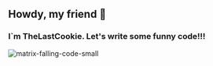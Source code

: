 ## Howdy, my friend 👋
### I`m TheLastCookie. Let's write some funny code!!!
![matrix-falling-code-small](https://github.com/user-attachments/assets/724b4b23-3ca2-4145-a1d2-a7f9521c63a4)

<!--
**TheLastCookie-404/TheLastCookie-404** is a ✨ _special_ ✨ repository because its `README.md` (this file) appears on your GitHub profile.

Here are some ideas to get you started:

- 🔭 I’m currently working on ...
- 🌱 I’m currently learning ...
- 👯 I’m looking to collaborate on ...
- 🤔 I’m looking for help with ...
- 💬 Ask me about ...
- 📫 How to reach me: ...
- 😄 Pronouns: ...
- ⚡ Fun fact: ...
-->
